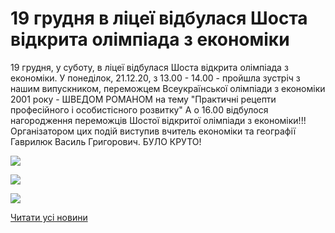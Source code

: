 # 19 грудня в ліцеї відбулася Шоста відкрита олімпіада з економіки

19 грудня, у суботу, в ліцеї відбулася Шоста відкрита олімпіада з економіки.
У понеділок, 21.12.20, з 13.00 - 14.00 - пройшла зустріч з нашим випускником, переможцем Всеукраїнської олімпіади з економіки 2001 року - ШВЕДОМ РОМАНОМ на тему "Практичні рецепти професійного і особистісного розвитку"
А о 16.00 відбулося нагородження переможців Шостої відкритої олімпіади з економіки!!!
Організатором цих подій виступив вчитель економіки та географії Гаврилюк Василь Григорович.
БУЛО КРУТО!

![](/images/blog/19-грудня-в-ліцеї-відбулася-шоста-відкрита-олімпіада-з/екон1.jpg)



![](/images/blog/19-грудня-в-ліцеї-відбулася-шоста-відкрита-олімпіада-з/екон2.jpg)



![](/images/blog/19-грудня-в-ліцеї-відбулася-шоста-відкрита-олімпіада-з/екон3.jpg)



[Читати усі новини](/news)

